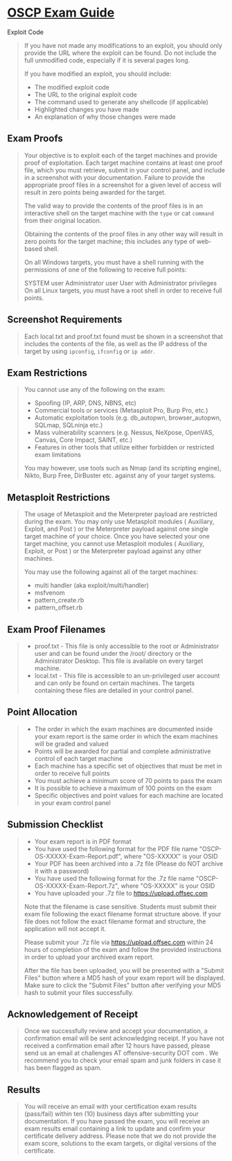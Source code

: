 # [OSCP Exam Guide](https://help.offensive-security.com/hc/en-us/articles/360040165632-OSCP-Exam-Guide)

 Exploit Code

> If you have not made any modifications to an exploit, you should only provide the URL where the exploit can be found. Do not include the full unmodified code, especially if it is several pages long.
>
> If you have modified an exploit, you should include:
>
> - The modified exploit code
> - The URL to the original exploit code
> - The command used to generate any shellcode (if applicable)
> - Highlighted changes you have made
> - An explanation of why those changes were made

## Exam Proofs

> Your objective is to exploit each of the target machines and provide proof of exploitation. Each target machine contains at least one proof file, which you must retrieve, submit in your control panel, and include in a screenshot with your documentation. Failure to provide the appropriate proof files in a screenshot for a given level of access will result in zero points being awarded for the target.
>
> The valid way to provide the contents of the proof files is in an interactive shell on the target machine with the `type` or cat `command` from their original location.
>
> Obtaining the contents of the proof files in any other way will result in zero points for the target machine; this includes any type of web-based shell.
>
> On all Windows targets, you must have a shell running with the permissions of one of the following to receive full points:
>
> SYSTEM user
> Administrator user
> User with Administrator privileges
> On all Linux targets, you must have a root shell in order to receive full points.

## Screenshot Requirements

> Each local.txt and proof.txt found must be shown in a screenshot that includes the contents of the file, as well as the IP address of the target by using `ipconfig`, `ifconfig` or `ip addr`.

## Exam Restrictions

> You cannot use any of the following on the exam:
>
> - Spoofing (IP, ARP, DNS, NBNS, etc)
> - Commercial tools or services (Metasploit Pro, Burp Pro, etc.)
> - Automatic exploitation tools (e.g. db_autopwn, browser_autopwn, SQLmap, SQLninja etc.)
> - Mass vulnerability scanners (e.g. Nessus, NeXpose, OpenVAS, Canvas, Core Impact, SAINT, etc.)
> - Features in other tools that utilize either forbidden or restricted exam limitations
>
> You may however, use tools such as Nmap (and its scripting engine), Nikto, Burp Free, DirBuster etc. against any of your target systems.

## Metasploit Restrictions

> The usage of Metasploit and the Meterpreter payload are restricted during the exam. You may only use Metasploit modules ( Auxiliary, Exploit, and Post ) or the Meterpreter payload against one single target machine of your choice. Once you have selected your one target machine, you cannot use Metasploit modules ( Auxiliary, Exploit, or Post ) or the Meterpreter payload against any other machines.
>
> You may use the following against all of the target machines:
>
> - multi handler (aka exploit/multi/handler)
> - msfvenom
> - pattern_create.rb
> - pattern_offset.rb

## Exam Proof Filenames

> - proof.txt - This file is only accessible to the root or Administrator user and can be found under the /root/ directory or the Administrator Desktop. This file is available on every target machine.
> - local.txt - This file is accessible to an un-privileged user account and can only be found on certain machines. The targets containing these files are detailed in your control panel.

## Point Allocation

> - The order in which the exam machines are documented inside your exam report is the same order in which the exam machines will be graded and valued
> - Points will be awarded for partial and complete administrative control of each target machine
> - Each machine has a specific set of objectives that must be met in order to receive full points
> - You must achieve a minimum score of 70 points to pass the exam
> - It is possible to achieve a maximum of 100 points on the exam
> - Specific objectives and point values for each machine are located in your exam control panel

## Submission Checklist

> - Your exam report is in PDF format
> - You have used the following format for the PDF file name "OSCP-OS-XXXXX-Exam-Report.pdf", where "OS-XXXXX" is your OSID
> - Your PDF has been archived into a .7z file (Please do NOT archive it with a password)
> - You have used the following format for the .7z file name "OSCP-OS-XXXXX-Exam-Report.7z", where "OS-XXXXX" is your OSID
> - You have uploaded your .7z file to https://upload.offsec.com
>
> Note that the filename is case sensitive. Students must submit their exam file following the exact filename format structure above. If your file does not follow the exact filename format and structure, the application will not accept it.
>
> Please submit your .7z file via https://upload.offsec.com within 24 hours of completion of the exam and follow the provided instructions in order to upload your archived exam report.
>
> After the file has been uploaded, you will be presented with a "Submit Files" button where a MD5 hash of your exam report will be displayed. Make sure to click the "Submit Files" button after verifying your MD5 hash to submit your files successfully.

## Acknowledgement of Receipt

> Once we successfully review and accept your documentation, a confirmation email will be sent acknowledging receipt. If you have not received a confirmation email after 12 hours have passed, please send us an email at challenges AT offensive-security DOT com . We recommend you to check your email spam and junk folders in case it has been flagged as spam.
>
## Results

> You will receive an email with your certification exam results (pass/fail) within ten (10) business days after submitting your documentation. If you have passed the exam, you will receive an exam results email containing a link to update and confirm your certificate delivery address. Please note that we do not provide the exam score, solutions to the exam targets, or digital versions of the certificate.
